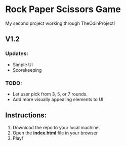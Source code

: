 # Rock Paper Scissors Game
My second project working through TheOdinProject!

## V1.2
### Updates:
* Simple UI 
* Scorekeeping
### TODO:
* Let user pick from 3, 5, or 7 rounds.
* Add more visually appealing elements to UI
## Instructions:
1. Download the repo to your local machine.
2. Open the **index.html** file in your browser
3. Play!
